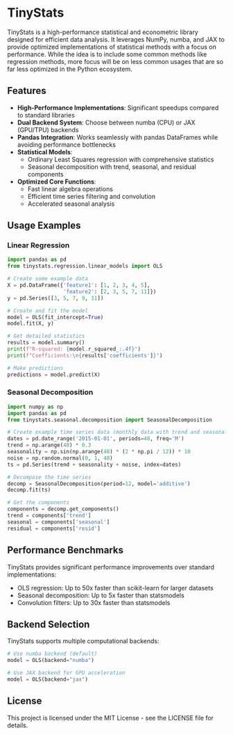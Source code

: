# TinyStats

TinyStats is a high-performance statistical and econometric library designed for efficient data analysis. It leverages NumPy, numba, and JAX to provide optimized implementations of statistical methods with a focus on performance. While the idea is to include some common methods like regression methods, more focus will be on
less common usages that are so far less optimized in the Python ecosystem.

## Features

- **High-Performance Implementations**: Significant speedups compared to standard libraries
- **Dual Backend System**: Choose between numba (CPU) or JAX (GPU/TPU) backends
- **Pandas Integration**: Works seamlessly with pandas DataFrames while avoiding performance bottlenecks
- **Statistical Models**:
  - Ordinary Least Squares regression with comprehensive statistics
  - Seasonal decomposition with trend, seasonal, and residual components
- **Optimized Core Functions**:
  - Fast linear algebra operations
  - Efficient time series filtering and convolution
  - Accelerated seasonal analysis

## Usage Examples

### Linear Regression

```python
import pandas as pd
from tinystats.regression.linear_models import OLS

# Create some example data
X = pd.DataFrame({'feature1': [1, 2, 3, 4, 5], 
                  'feature2': [2, 3, 5, 7, 11]})
y = pd.Series([3, 5, 7, 9, 11])

# Create and fit the model
model = OLS(fit_intercept=True)
model.fit(X, y)

# Get detailed statistics
results = model.summary()
print(f"R-squared: {model.r_squared_:.4f}")
print(f"Coefficients:\n{results['coefficients']}")

# Make predictions
predictions = model.predict(X)
```

### Seasonal Decomposition

```python
import numpy as np
import pandas as pd
from tinystats.seasonal.decomposition import SeasonalDecomposition

# Create example time series data (monthly data with trend and seasonality)
dates = pd.date_range('2015-01-01', periods=48, freq='M')
trend = np.arange(48) * 0.3
seasonality = np.sin(np.arange(48) * (2 * np.pi / 12)) * 10
noise = np.random.normal(0, 1, 48)
ts = pd.Series(trend + seasonality + noise, index=dates)

# Decompose the time series
decomp = SeasonalDecomposition(period=12, model='additive')
decomp.fit(ts)

# Get the components
components = decomp.get_components()
trend = components['trend']
seasonal = components['seasonal']
residual = components['resid']
```

## Performance Benchmarks

TinyStats provides significant performance improvements over standard implementations:

- OLS regression: Up to 50x faster than scikit-learn for larger datasets
- Seasonal decomposition: Up to 5x faster than statsmodels
- Convolution filters: Up to 30x faster than statsmodels

## Backend Selection

TinyStats supports multiple computational backends:

```python
# Use numba backend (default)
model = OLS(backend="numba")

# Use JAX backend for GPU acceleration
model = OLS(backend="jax")
```

## License

This project is licensed under the MIT License - see the LICENSE file for details.
